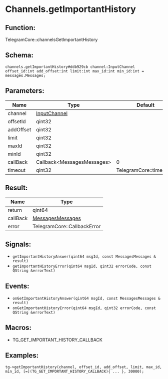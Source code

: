 # Channels.getImportantHistory

## Function:

TelegramCore::channelsGetImportantHistory

## Schema:

`channels.getImportantHistory#ddb929cb channel:InputChannel offset_id:int add_offset:int limit:int max_id:int min_id:int = messages.Messages;`
## Parameters:

|Name|Type|Default|
|----|----|-------|
|channel|[InputChannel](../../types/inputchannel.md)||
|offsetId|qint32||
|addOffset|qint32||
|limit|qint32||
|maxId|qint32||
|minId|qint32||
|callBack|Callback<MessagesMessages\>|0|
|timeout|qint32|TelegramCore::timeOut()|

## Result:

|Name|Type|
|----|----|
|return|qint64|
|callBack|[MessagesMessages](../../types/messagesmessages.md)|
|error|TelegramCore::CallbackError|

## Signals:

* `getImportantHistoryAnswer(qint64 msgId, const MessagesMessages & result)`
* `getImportantHistoryError(qint64 msgId, qint32 errorCode, const QString &errorText)`

## Events:

* `onGetImportantHistoryAnswer(qint64 msgId, const MessagesMessages & result)`
* `onGetImportantHistoryError(qint64 msgId, qint32 errorCode, const QString &errorText)`

## Macros:

* TG_GET_IMPORTANT_HISTORY_CALLBACK

## Examples:

`tg->getImportantHistory(channel, offset_id, add_offset, limit, max_id, min_id, [=](TG_GET_IMPORTANT_HISTORY_CALLBACK){
    ...
}, 30000);`
